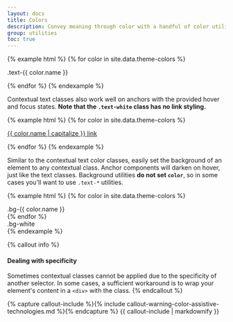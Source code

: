 ```yaml
---
layout: docs
title: Colors
description: Convey meaning through color with a handful of color utility classes. Includes support for styling links with hover states, too.
group: utilities
toc: true
---
```


{% example html %}
{% for color in site.data.theme-colors %}
<p class="text-{{ color.name }}">.text-{{ color.name }}</p>{% endfor %}
{% endexample %}

Contextual text classes also work well on anchors with the provided hover and focus states. **Note that the `.text-white` class has no link styling.**

{% example html %}
{% for color in site.data.theme-colors %}
<p><a href="#" class="text-{{ color.name }}{% if color.name == "light" %} bg-gray{% endif %}">{{ color.name | capitalize }} link</a></p>{% endfor %}
{% endexample %}

Similar to the contextual text color classes, easily set the background of an element to any contextual class. Anchor components will darken on hover, just like the text classes. Background utilities **do not set `color`**, so in some cases you'll want to use `.text-*` utilities.

{% example html %}
{% for color in site.data.theme-colors %}
<div class="p-3 mb-2 bg-{{ color.name }} {% if color.name == "light" %}text-gray-dark{% else %}text-white{% endif %}">.bg-{{ color.name }}</div>{% endfor %}
<div class="p-3 mb-2 bg-white text-gray-dark">.bg-white</div>
{% endexample %}

{% callout info %}
#### Dealing with specificity

Sometimes contextual classes cannot be applied due to the specificity of another selector. In some cases, a sufficient workaround is to wrap your element's content in a `<div>` with the class.
{% endcallout %}

{% capture callout-include %}{% include callout-warning-color-assistive-technologies.md %}{% endcapture %}
{{ callout-include | markdownify }}
